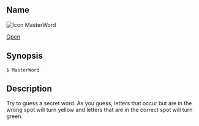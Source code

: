 ## Name

![Icon](/res/icons/16x16/app-masterword.png) MasterWord

[Open](file:///bin/MasterWord)

## Synopsis

```**sh
$ MasterWord
```

## Description

Try to guess a secret word. As you guess, letters that occur but are in the wrong spot will turn yellow and letters that are in the correct spot will turn green.
